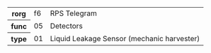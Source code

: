 <table>
    <tr>
      <th>rorg</th>
      <td>f6</td>
      <td>RPS Telegram</td>
    </tr>
    <tr>
      <th>func</th>
      <td>05</td>
      <td>Detectors</td>
    </tr>
    <tr>
      <th>type</th>
      <td>01</td>
      <td>Liquid Leakage Sensor (mechanic harvester)</td>
    </tr>
  </table>